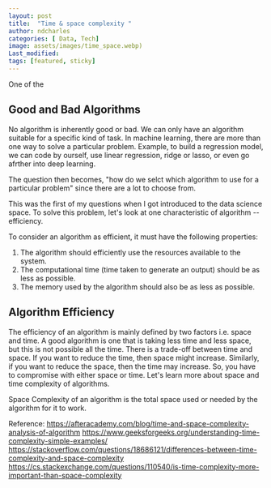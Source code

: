 ```yaml
---
layout: post
title:  "Time & space complexity "
author: ndcharles
categories: [ Data, Tech]
image: assets/images/time_space.webp)
Last_modified: 
tags: [featured, sticky]
---
```

One of the 

## Good and Bad Algorithms

No algorithm is inherently good or bad. We can only have an algorithm suitable for a specific kind of task. In machine learning, there are more than one way to solve a particular problem. Example, to build a regression model, we can code by ourself, use linear regression, ridge or lasso, or even go afrther into deep learning. 

The question then becomes, "how do we selct which algorithm to use for a particular problem" since there are a lot to choose from.

This was the first of my questions when I got introduced to the data science space. To solve this problem, let's look at one characteristic of algorithm -- efficiency.

To consider an algorithm as efficient, it must have the following properties:

1. The algorithm should efficiently use the resources available to the system.
2. The computational time (time taken to generate an output) should be as less as possible.
3. The memory used by the algorithm should also be as less as possible. 

## Algorithm Efficiency

The efficiency of an algorithm is mainly defined by two factors i.e. space and time. A good algorithm is one that is taking less time and less space, but this is not possible all the time. There is a trade-off between time and space. If you want to reduce the time, then space might increase. Similarly, if you want to reduce the space, then the time may increase. So, you have to compromise with either space or time. 
Let's learn more about space and time complexity of algorithms.

Space Complexity of an algorithm is the total space used or needed by the algorithm for it to work.

Reference: 
https://afteracademy.com/blog/time-and-space-complexity-analysis-of-algorithm
https://www.geeksforgeeks.org/understanding-time-complexity-simple-examples/
https://stackoverflow.com/questions/18686121/differences-between-time-complexity-and-space-complexity
https://cs.stackexchange.com/questions/110540/is-time-complexity-more-important-than-space-complexity